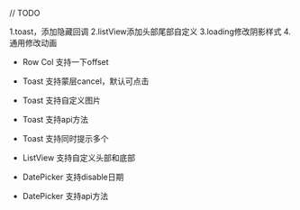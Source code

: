 // TODO

1.toast，添加隐藏回调
2.listView添加头部尾部自定义
3.loading修改阴影样式
4.通用修改动画


* Row Col 支持一下offset


* Toast 支持蒙层cancel，默认可点击
* Toast 支持自定义图片
* Toast 支持api方法
* Toast 支持同时提示多个

* ListView 支持自定义头部和底部

* DatePicker 支持disable日期
* DatePicker 支持api方法

